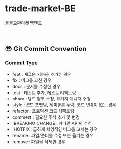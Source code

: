 # trade-market-BE
물물교환마켓 백엔드
<br/>
<br/>
<br/>

## 😎 Git Commit Convention
### Commit Type
- feat : 새로운 기능을 추가한 경우
- fix : 버그를 고친 경우
- docs : 문서를 수정한 경우
- test : 테스트 추가, 테스트 리팩토링
- chore : 빌드 업무 수정, 패키지 매니저 수정
- style : 코드 포맷팅, 세미콜론 누락, 코드 변경이 없는 경우
- refactor : 프로덕션 코드 리팩토링
- comment : 필요한 주석 추가 및 변경
- !BREAKING CHANGE : 커다란 API의 수정
- !HOTFIX : 급하게 치명적인 버그를 고치는 경우
- rename : 파일/폴더를 수정 또는 옮기는 경우
- remove : 파일을 삭제한 경우
